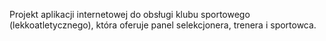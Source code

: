 Projekt aplikacji internetowej do obsługi klubu sportowego (lekkoatletycznego), która oferuje panel selekcjonera, trenera i sportowca.

